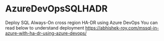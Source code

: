 # AzureDevOpsSQLHADR
Deploy SQL Always-On cross region HA-DR using Azure DevOps
You can read below to understand deployment
https://abhishek-roy.com/mssql-in-azure-with-ha-dr-using-azure-devops/
